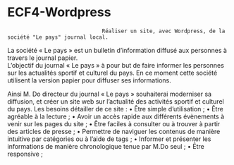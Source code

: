 # ECF4-Wordpress
                                  Réaliser un site, avec Wordpress, de la société "Le pays" journal local.
La société « Le pays » est un bulletin d’information diffusé aux personnes à travers le journal papier.				
L’objectif du journal « Le pays » à pour but de faire informer les personnes sur les actualités sportif et culturel du pays. En ce moment cette société utilisent la version papier pour diffuser ses informations.

Ainsi M. Do directeur du journal « Le pays » souhaiterai moderniser sa diffusion, et créer un site web sur l’actualité des activités sportif et culturel du pays.
Les besoins détailler de ce site :
•	Être simple d’utilisation ;
•	Être agréable à la lecture ;
•	Avoir un accès rapide aux différents évènements à venir sur les pages du site ;
•	Être faciles à consulter ou à trouver à partir des articles de presse ;
•	Permettre de naviguer les contenus de manière intuitive par catégories ou à l’aide de tags ;
•	Informer et présenter les informations de manière chronologique tenue par M.Do seul ;
•	Être responsive ;
